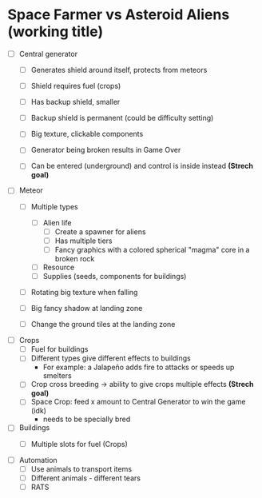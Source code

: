 # Space Farmer vs Asteroid Aliens (working title)

- [ ] Central generator
  - [ ] Generates shield around itself, protects from meteors
  - [ ] Shield requires fuel (crops)
  - [ ] Has backup shield, smaller
  - [ ] Backup shield is permanent (could be difficulty setting)
  - [ ] Big texture, clickable components
  - [ ] Generator being broken results in Game Over
  - [ ] Can be entered (underground) and control is inside instead **(Strech goal)**


- [ ] Meteor
  - [ ] Multiple types
    - [ ] Alien life
      - [ ] Create a spawner for aliens
      - [ ] Has multiple tiers
      - [ ] Fancy graphics with a colored spherical "magma" core in a broken rock
    - [ ] Resource
    - [ ] Supplies (seeds, components for buildings)
  - [ ] Rotating big texture when falling
  - [ ] Big fancy shadow at landing zone
  - [ ] Change the ground tiles at the landing zone


- [ ] Crops
  - [ ] Fuel for buildings
  - [ ] Different types give different effects to buildings
    - For example: a Jalapeño adds fire to attacks or speeds up smelters
  - [ ] Crop cross breeding -> ability to give crops multiple effects **(Strech goal)**
  - [ ] Space Crop: feed x amount to Central Generator to win the game (idk)
    - needs to be specially bred


- [ ] Buildings
  - [ ] Multiple slots for fuel (Crops)


- [ ] Automation
  - [ ] Use animals to transport items
  - [ ] Different animals - different tears
  - [ ] RATS